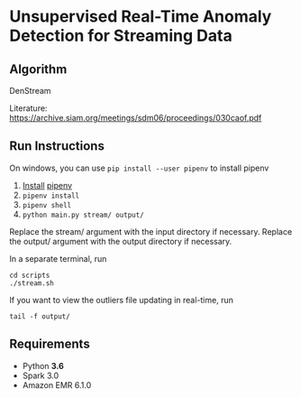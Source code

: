 # Unsupervised Real-Time Anomaly Detection for Streaming Data

## Algorithm
DenStream

Literature: https://archive.siam.org/meetings/sdm06/proceedings/030caof.pdf

## Run Instructions
On windows, you can use ```pip install --user pipenv``` to install pipenv
1. [Install](https://pipenv.pypa.io/en/latest/install/#installing-pipenv) [pipenv](https://pipenv.pypa.io/en/latest/)
1. ```pipenv install```
1. ```pipenv shell```
1. ```python main.py stream/ output/```

Replace the stream/ argument with the input directory if necessary.
Replace the output/ argument with the output directory if necessary.

In a separate terminal, run
```
cd scripts
./stream.sh
```

If you want to view the outliers file updating in real-time, run
```
tail -f output/
```

## Requirements
* Python **3.6**
* Spark 3.0
* Amazon EMR 6.1.0
